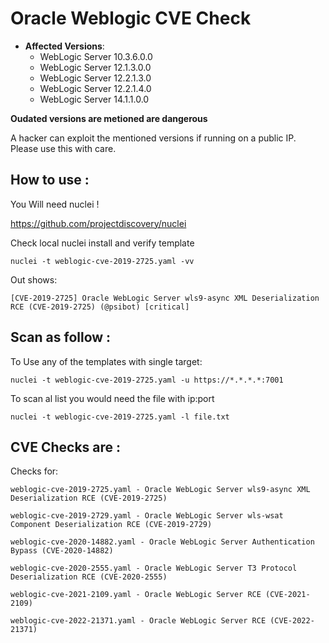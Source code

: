 # Oracle Weblogic CVE Check 

- **Affected Versions**:
  - WebLogic Server 10.3.6.0.0
  - WebLogic Server 12.1.3.0.0
  - WebLogic Server 12.2.1.3.0
  - WebLogic Server 12.2.1.4.0
  - WebLogic Server 14.1.1.0.0

**Oudated versions are metioned are dangerous**

A hacker can exploit the mentioned versions if running on a public IP. 
Please use this with care. 

## How to use :
You Will need nuclei !

https://github.com/projectdiscovery/nuclei

Check local nuclei install and verify template

```nuclei -t weblogic-cve-2019-2725.yaml -vv```

Out shows:

```[CVE-2019-2725] Oracle WebLogic Server wls9-async XML Deserialization RCE (CVE-2019-2725) (@psibot) [critical]```

## Scan as follow : 

To Use any of the templates with single target: 

```nuclei -t weblogic-cve-2019-2725.yaml -u https://*.*.*.*:7001```

To scan al list you would need the file with ip:port 

```nuclei -t weblogic-cve-2019-2725.yaml -l file.txt```

## CVE Checks are : 

Checks for:

```weblogic-cve-2019-2725.yaml - Oracle WebLogic Server wls9-async XML Deserialization RCE (CVE-2019-2725)```

```weblogic-cve-2019-2729.yaml - Oracle WebLogic Server wls-wsat Component Deserialization RCE (CVE-2019-2729)```

```weblogic-cve-2020-14882.yaml - Oracle WebLogic Server Authentication Bypass (CVE-2020-14882)```

```weblogic-cve-2020-2555.yaml - Oracle WebLogic Server T3 Protocol Deserialization RCE (CVE-2020-2555)```

```weblogic-cve-2021-2109.yaml - Oracle WebLogic Server RCE (CVE-2021-2109)```

```weblogic-cve-2022-21371.yaml - Oracle WebLogic Server RCE (CVE-2022-21371)```